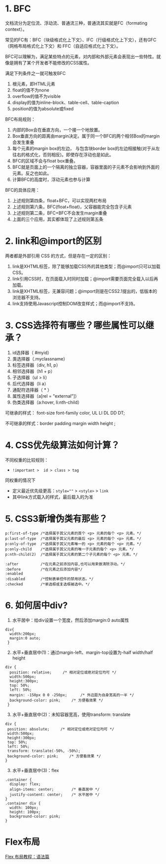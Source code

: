 # 1. BFC

文档流分为定位流、浮动流、普通流三种，普通流其实就是FC（formating context）。

常见的FC有：BFC（块级格式化上下文）、IFC（行级格式化上下文），还有GFC（网格布局格式化上下文）和 FFC（自适应格式化上下文）。

BFC可以理解为，满足某些特点的元素，对内部和外部元素会表现出一些特性。就像是拥有了某个开发者不能修改的CSS属性。


满足下列条件之一就可触发BFC

1. 根元素，即HTML元素
2. float的值不为none
3. overflow的值不为visible
4. display的值为inline-block、table-cell、table-caption
5. position的值为absolute或fixed


BFC布局规则：

1. 内部的Box会在垂直方向，一个接一个地放置。
2. Box垂直方向的距离由margin决定。属于同一个BFC的两个相邻Box的margin会发生重叠
3. 每个元素的margin box的左边， 与包含块border box的左边相接触(对于从左往右的格式化，否则相反)。即使存在浮动也是如此。
4. BFC的区域不会与float box重叠。
5. BFC就是页面上的一个隔离的独立容器，容器里面的子元素不会影响到外面的元素。反之也如此。
6. 计算BFC的高度时，浮动元素也参与计算

BFC的具体应用：

1. 上述规则第四条，float+BFC，可以实现两栏布局
2. 上述规则第六条，BFC(float+float)，父容器能完全包含子元素
3. 上述规则第二条，BFC+BFC不会发生margin重叠
4. 上面的三个应用，其实都体现了上述规则第五条


# 2. link和@import的区别

两者都是外部引用 CSS 的方式，但是存在一定的区别：

1. link是XHTML标签，除了能够加载CSS外的其他类型；而@import只可以加载CSS。
2. link引用CSS时，在页面载入时同时加载；@import需要页面完全载入以后再加载。
3. link是XHTML标签，无兼容问题；@import则是在CSS2.1提出的，低版本的浏览器不支持。
4. link支持使用Javascript控制DOM改变样式；而@import不支持。

# 3. CSS选择符有哪些？哪些属性可以继承？


1. id选择器（ #myid）
2. 类选择器（.myclassname）
3. 标签选择器（div, h1, p）
4. 相邻选择器（h1 + p）
5. 子选择器（ul > li）
6. 后代选择器（li a）
7. 通配符选择器（ * ）
8. 属性选择器（a[rel = "external"]）
9. 伪类选择器（a:hover, li:nth-child）


可继承的样式： font-size font-family color, UL LI DL DD DT;

不可继承的样式：border padding margin width height ;


# 4. CSS优先级算法如何计算？

不同权重的比较规则：

- `!important >  id > class > tag`

同权重的情况下

- 定义最近优先级更高：`style=""` > `<style>` > `link`
- 其中link方式载入的样式，最后载入的为准

 
# 5. CSS3新增伪类有那些？

```
p:first-of-type /*选择属于其父元素的首个 <p> 元素的每个 <p> 元素。*/
p:last-of-type  /*选择属于其父元素的最后 <p> 元素的每个 <p> 元素。*/
p:only-of-type  /*选择属于其父元素唯一的 <p> 元素的每个 <p> 元素。*/
p:only-child    /*选择属于其父元素的唯一子元素的每个 <p> 元素。*/
p:nth-child(2)  /*选择属于其父元素的第二个子元素的每个 <p> 元素。*/

:after          /*在元素之前添加内容,也可以用来做清除浮动。*/
:before         /*在元素之后添加内容*/
:enabled        
:disabled       /*控制表单控件的禁用状态。*/
:checked        /*单选框或复选框被选中。*/
```

# 6. 如何居中div?

1. 水平居中：给div设置一个宽度，然后添加margin:0 auto属性

```
div{
  width:200px;
  margin:0 auto;
 }
```

2. 水平+垂直居中(1)：通过margin-left、margin-top设置为-half width/half height

```
div {
  position: relative;     /* 相对定位或绝对定位均可 */
  width:500px; 
  height:300px;
  top: 50%;
  left: 50%;
  margin: -150px 0 0 -250px;      /* 外边距为自身宽高的一半 */
  background-color: pink;     /* 方便看效果 */
 }
 ```
 

 3. 水平+垂直居中(2)：未知容器宽高，使用transform: translate

 ```
 div {
  position: absolute;     /* 相对定位或绝对定位均可 */
  width:500px; 
  height:300px;
  top: 50%;
  left: 50%;
  transform: translate(-50%, -50%);
  background-color: pink;     /* 方便看效果 */
}
```

3. 水平+垂直居中(3)：flex

```
.container {
  display: flex; 
  align-items: center;        /* 垂直居中 */
  justify-content: center;    /* 水平居中 */
}
.container div {
  width: 100px;
  height: 100px;
  background-color: pink;
}  
```

# Flex布局


[Flex 布局教程：语法篇](http://www.ruanyifeng.com/blog/2015/07/flex-grammar.html)


